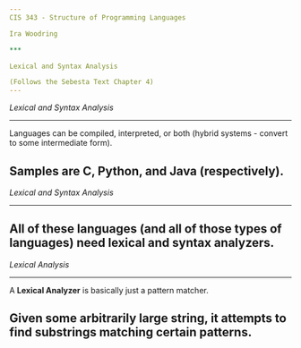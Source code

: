```yaml
---
CIS 343 - Structure of Programming Languages

Ira Woodring

***

Lexical and Syntax Analysis

(Follows the Sebesta Text Chapter 4)
---
```

*Lexical and Syntax Analysis*
***

Languages can be compiled, interpreted, or both (hybrid systems - convert to some intermediate form).

Samples are C, Python, and Java (respectively).
---
*Lexical and Syntax Analysis*
***

All of these languages (and all of those types of languages) need lexical and syntax analyzers.
---
*Lexical Analysis*
***

A **Lexical Analyzer** is basically just a pattern matcher.

Given some arbitrarily large string, it attempts to find substrings matching certain patterns.
---
